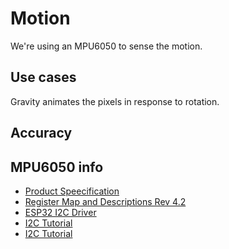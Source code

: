 # Motion
We're using an MPU6050 to sense the motion.

## Use cases
Gravity animates the pixels in response to rotation.

## Accuracy


## MPU6050 info

- [Product Speecification](https://invensense.tdk.com/wp-content/uploads/2015/02/MPU-6000-Datasheet1.pdf)
- [Register Map and Descriptions Rev 4.2](https://invensense.tdk.com/wp-content/uploads/2015/02/MPU-6000-Register-Map1.pdf)
- [ESP32 I2C Driver](https://docs.espressif.com/projects/esp-idf/en/latest/esp32/api-reference/peripherals/i2c.html)
- [I2C Tutorial]()
- [I2C Tutorial](https://www.robot-electronics.co.uk/i2c-tutorial)
